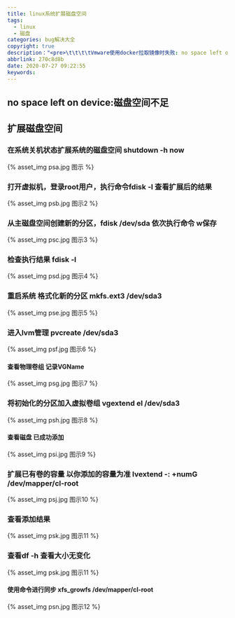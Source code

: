 ```yaml
---
title: linux系统扩展磁盘空间
tags: 
  - linux
  - 磁盘
categories: bug解决大全
copyright: true
description："<pre>\t\t\t\tVmware使用docker拉取镜像时失败: no space left on device</pre>"
abbrlink: 270c8d8b
date: 2020-07-27 09:22:55
keywords:
---
```


##  no space left on device:磁盘空间不足

## 扩展磁盘空间

### 在系统关机状态扩展系统的磁盘空间 shutdown -h now

{% asset_img psa.jpg 图示 %}

### 打开虚拟机，登录root用户，执行命令fdisk -l  查看扩展后的结果

{% asset_img psb.jpg 图示2 %}

### 从主磁盘空间创建新的分区，fdisk /dev/sda  依次执行命令  w保存

{% asset_img psc.jpg 图示3 %}

### 检查执行结果  fdisk -l

{% asset_img psd.jpg 图示4 %}

### 重启系统  格式化新的分区  mkfs.ext3 /dev/sda3

{% asset_img pse.jpg 图示5 %}

### 进入lvm管理  pvcreate /dev/sda3

{% asset_img psf.jpg 图示6 %}

#### 查看物理卷组  记录VGName

{% asset_img psg.jpg 图示7 %}

### 将初始化的分区加入虚拟卷组  vgextend el /dev/sda3

{% asset_img psh.jpg 图示8 %}

#### 查看磁盘 已成功添加

{% asset_img psi.jpg 图示9 %}

### 扩展已有卷的容量    以你添加的容量为准  lvextend -: +numG /dev/mapper/cl-root

{% asset_img psj.jpg 图示10 %}

### 查看添加结果

{% asset_img psk.jpg 图示11 %}

### 查看df -h  查看大小无变化

{% asset_img psk.jpg 图示11 %}

#### 使用命令进行同步 xfs_growfs /dev/mapper/cl-root

{% asset_img psn.jpg 图示12 %}